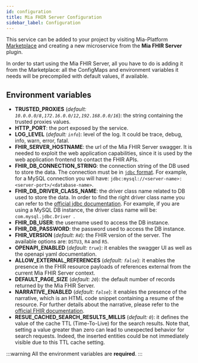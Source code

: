 ```yaml
---
id: configuration
title: Mia FHIR Server Configuration
sidebar_label: Configuration
---
```


<!--
WARNING: this file was automatically generated by Mia-Platform Doc Aggregator.
DO NOT MODIFY IT BY HAND.
Instead, modify the source file and run the aggregator to regenerate this file.
-->

This service can be added to your project by visiting Mia-Platform [Marketplace](../../marketplace/overview_marketplace.md) and creating a new microservice from the **Mia FHIR Server** plugin.

In order to start using the Mia FHIR Server, all you have to do is adding it from the Marketplace: all the ConfigMaps and environment variables it needs will be precompiled with default values, if available.

## Environment variables
* **TRUSTED_PROXIES** (*default: `10.0.0.0/8,172.16.0.0/12,192.168.0.0/16`*): the string containing the trusted proxies values.
* **HTTP_PORT**: the port exposed by the service.
* **LOG_LEVEL** (*default: `info`*): level of the log. It could be trace, debug, info, warn, error, fatal.
* **FHIR_SERVER_HOSTNAME**: the url of the Mia FHIR Server swagger. It is needed to exploit the web application capabilities, since it is used by the web application frontend to contact the FHIR APIs.
* **FHIR_DB_CONNECTION_STRING**: the connection string of the DB used to store the data. The connection must be in [`jdbc` format](https://docs.oracle.com/cd/E19509-01/820-3497/confdbdriver_intro/index.html). For example, for a MySQL connection you will have: `jdbc:mysql://<server-name>:<server-port>/<database-name>`.
* **FHIR_DB_DRIVER_CLASS_NAME**: the driver class name related to DB used to store the data. In order to find the right driver class name you can refer to the [official jdbc documentation](https://docs.oracle.com/cd/E19509-01/820-3497/confdbdriver_intro/index.html). For example, if you are using a MySQL DB instance, the driver class name will be: `com.mysql.jdbc.Driver `.
* **FHIR_DB_USER**: the username used to access the DB instance.
* **FHIR_DB_PASSWORD**: the password used to access the DB instance.
* **FHIR_VERSION** (*default: `R4`*): the FHIR version of the server. The available options are: `DSTU3`, `R4` and `R5`.
* **OPENAPI_ENABLED** (*default: `true`*): it enables the swagger UI as well as the openapi yaml documentation.
* **ALLOW_EXTERNAL_REFERENCES** (*default: `false`*): it enables the presence in the FHIR resource payloads of references external from the current Mia FHIR Server context.
* **DEFAULT_PAGE_SIZE** (*default: `20`*): the default number of records returned by the Mia FHIR Server.
* **NARRATIVE_ENABLED** (*default: `false`*): it enables the presence of the narrative, which is an HTML code snippet containing a resume of the resource. For further details about the narrative, please refer to the [official FHIR documentation](https://hl7.org/fhir/narrative.html).
* **RESUE_CACHED_SEARCH_RESULTS_MILLIS** (*default: `0`*): it defines the value of the cache TTL (Time-To-Live) for the search results. Note that, setting a value greater than zero can lead to unexpected behavior for search requests. Indeed, the inserted entities could be not immediately visible due to this TTL cache setting.

:::warning
All the environment variables are **required**.
:::
